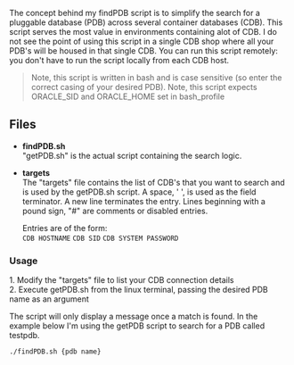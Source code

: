The concept behind my findPDB script is to simplify the search for a pluggable database (PDB) across several container databases (CDB). This script serves the most value in environments containing alot of CDB. I do not see the point of using this script in a single CDB shop where all your PDB's will be housed in that single CDB. You can run this script remotely: you don't have to run the script locally from each CDB host. 
> Note, this script is written in bash and is case sensitive (so enter the correct casing of your desired PDB).
> Note, this script expects ORACLE_SID and ORACLE_HOME set in bash_profile

## Files
- **findPDB.sh**<br/>
"getPDB.sh" is the actual script containing the search logic. 

- **targets**<br/>
The "targets" file contains the list of CDB's that you want to search and is used by the getPDB.sh script. A space, ' ', is used as the field terminator. A new line terminates the entry. Lines beginning with a pound sign, "#" are comments or disabled entries.</p>
Entries are of the form:<br/>
`CDB HOSTNAME` `CDB SID` `CDB SYSTEM PASSWORD`

### Usage
<p>1. Modify the "targets" file to list your CDB connection details<br/>
2. Execute getPDB.sh from the linux terminal, passing the desired PDB name as an argument</p>

<p>The script will only display a message once a match is found. In the example below I'm using the getPDB script to search for a PDB called testpdb.</p>

```./findPDB.sh {pdb name}```
